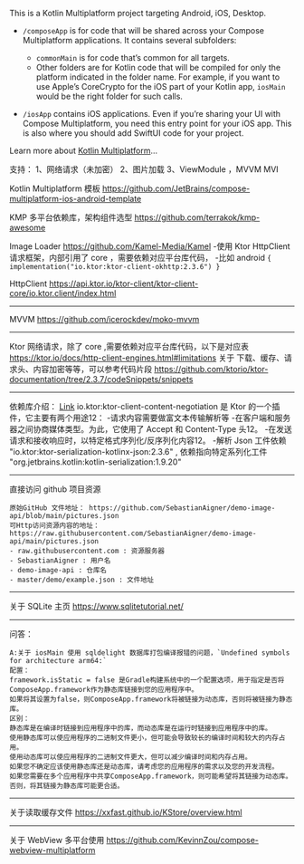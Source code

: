 This is a Kotlin Multiplatform project targeting Android, iOS, Desktop.

* `/composeApp` is for code that will be shared across your Compose Multiplatform applications.
  It contains several subfolders:
  - `commonMain` is for code that’s common for all targets.
  - Other folders are for Kotlin code that will be compiled for only the platform indicated in the folder name.
    For example, if you want to use Apple’s CoreCrypto for the iOS part of your Kotlin app,
    `iosMain` would be the right folder for such calls.

* `/iosApp` contains iOS applications. Even if you’re sharing your UI with Compose Multiplatform, 
  you need this entry point for your iOS app. This is also where you should add SwiftUI code for your project.


Learn more about [Kotlin Multiplatform](https://www.jetbrains.com/help/kotlin-multiplatform-dev/get-started.html)…

支持：
1、网络请求（未加密）
2、图片加载
3、ViewModule ，MVVM MVI


Kotlin Multiplatform 模板
https://github.com/JetBrains/compose-multiplatform-ios-android-template

KMP 多平台依赖库，架构组件选型
https://github.com/terrakok/kmp-awesome

Image Loader
https://github.com/Kamel-Media/Kamel
-使用 Ktor HttpClient 请求框架，内部引用了 core ，需要依赖对应平台库代码，
-比如 android  `{  implementation("io.ktor:ktor-client-okhttp:2.3.6") }`

HttpClient
https://api.ktor.io/ktor-client/ktor-client-core/io.ktor.client/index.html

------
MVVM
https://github.com/icerockdev/moko-mvvm

-----
Ktor 网络请求，除了 core ,需要依赖对应平台库代码，以下是对应表
https://ktor.io/docs/http-client-engines.html#limitations
关于 下载、缓存、请求头、内容加密等等，可以参考代码片段
https://github.com/ktorio/ktor-documentation/tree/2.3.7/codeSnippets/snippets

-----
依赖库介绍：
[Link](https://ktor.io/docs/serialization-client.html) io.ktor:ktor-client-content-negotiation 是 Ktor 的一个插件，它主要有两个用途12：
-请求内容需要做富文本传输解析等
-在客户端和服务器之间协商媒体类型。为此，它使用了 Accept 和 Content-Type 头12。
-在发送请求和接收响应时，以特定格式序列化/反序列化内容12。
-解析 Json 工件依赖 "io.ktor:ktor-serialization-kotlinx-json:2.3.6" , 依赖指向特定系列化工件 "org.jetbrains.kotlin:kotlin-serialization:1.9.20"

----
直接访问 github 项目资源
```
原始GitHub 文件地址： https://github.com/SebastianAigner/demo-image-api/blob/main/pictures.json
可Http访问资源内容的地址：https://raw.githubusercontent.com/SebastianAigner/demo-image-api/main/pictures.json
- raw.githubusercontent.com : 资源服务器
- SebastianAigner : 用户名
- demo-image-api : 仓库名
- master/demo/example.json : 文件地址
```

----
关于 SQLite 主页
https://www.sqlitetutorial.net/


-------
问答：
```
A:关于 iosMain 使用 sqldelight 数据库打包编译报错的问题，`Undefined symbols for architecture arm64:`
配置：
framework.isStatic = false 是Gradle构建系统中的一个配置选项，用于指定是否将ComposeApp.framework作为静态库链接到您的应用程序中。
如果将其设置为false，则ComposeApp.framework将被链接为动态库，否则将被链接为静态库。
区别：
静态库是在编译时链接到应用程序中的库，而动态库是在运行时链接到应用程序中的库。
使用静态库可以使应用程序的二进制文件更小，但可能会导致较长的编译时间和较大的内存占用。
使用动态库可以使应用程序的二进制文件更大，但可以减少编译时间和内存占用。
如果您不确定应该使用静态库还是动态库，请考虑您的应用程序的需求以及您的开发流程。
如果您需要在多个应用程序中共享ComposeApp.framework，则可能希望将其链接为动态库。
否则，将其链接为静态库可能更合适。

```

----
关于读取缓存文件
https://xxfast.github.io/KStore/overview.html

---
关于 WebView 多平台使用
https://github.com/KevinnZou/compose-webview-multiplatform


